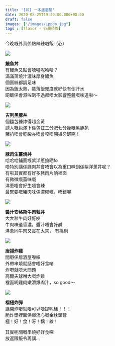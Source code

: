 ```yaml
---
title: '[丼] 一本居酒屋'
date: 2020-08-25T19:30:00.000+08:00
draft: false
images: ["/images/ippon.jpg"]
tags : [flavor - 行膳積腹]
---
```


今晚嘅外賣係熱辣辣嘅飯（心）  

![](/images/ippon.jpg)

**鰻魚丼**  
有鰻魚又點會唔嗌呢哈哈？  
滿滿蒲燒汁濃味厚身鰻魚  
個蛋絲都調足味  
因為飯太熱，裝落飯兜度就好快有倒汗水  
啲飯係會濕咗啲不過都唔太影響整體嘅味道啦～  

![](/images/ippon1.jpg)

**吉列黑豚丼**  
個麵包糠炸得超金黃  
誘人嘅色澤下係包住三分肥七分瘦嘅黑豚扒  
豬扒唔會乾柴亦唔會咬唔開攝牙罅啊！  

![](/images/ippon2.jpg)

**豚肉生薑燒丼**  
哈哈哈鋪面嘅紫洋蔥搶晒fo  
唔特別講係豚肉丼會唔會以為重口味到係紫洋蔥丼呢？  
有啦其實都有好多豬肉片晌裡面  
有微微嘅薑味嘅  
洋蔥唔會好生唔會辣  
最緊要嘅豬肉味係濃郁嘅，唔錯喔  

![](/images/ippon3.jpg)

**醬汁安格斯牛肉粒丼**  
大大粒牛肉好好咬  
牛肉味道香濃，醬汁唔會好鹹  
洋蔥同牛肉又實在太夾， 冇挑剔  

![](/images/ippon4.jpg)

**唐揚炸雞**  
間嘢係居酒屋嚟㗎  
外帶串燒就話會唔好食啫  
炸嘢就唔大問題  
高爾夫球咁大嘅炸雞  
裡面啲雞肉嫩滑爆肉汁，so good～

![](/images/ippon5.jpg)

**榴槤炸彈**  
講開炸嘢就唔可以唔提呢樣！！！  
脆炸漿裡面係爆流心嘅金枕頭蓉  
極！好！食！呀！黐！線！  
  
  
  
其實呢間嘅串燒好好食㗎  
放返限飯令再講...  
